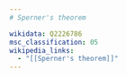 ```yaml
---
# Sperner's theorem

wikidata: Q2226786
msc_classification: 05
wikipedia_links:
  - "[[Sperner's theorem]]"
---
```

